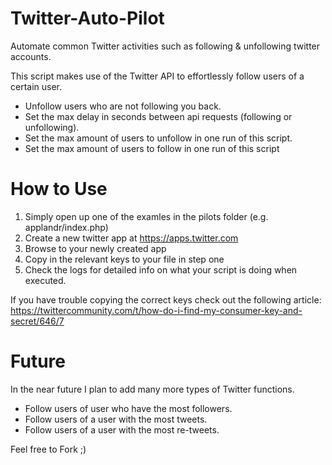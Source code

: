 # Twitter-Auto-Pilot
Automate common Twitter activities such as following &amp; unfollowing twitter accounts. 

This script makes use of the Twitter API to effortlessly follow users of a certain user. 
* Unfollow users who are not following you back.
* Set the max delay in seconds between api requests (following or unfollowing).
* Set the max amount of users to unfollow in one run of this script.
* Set the max amount of users to follow in one run of this script

# How to Use
1. Simply open up one of the examles in the pilots folder (e.g. applandr/index.php)
2. Create a new twitter app at https://apps.twitter.com
3. Browse to your newly created app
4. Copy in the relevant keys to your file in step one
5. Check the logs for detailed info on what your script is doing when executed.

If you have trouble copying the correct keys check out the following article: 
https://twittercommunity.com/t/how-do-i-find-my-consumer-key-and-secret/646/7

# Future
In the near future I plan to add many more types of Twitter functions.

* Follow users of user who have the most followers.
* Follow users of a user with the most tweets.
* Follow users of a user with the most re-tweets.

Feel free to Fork ;)

